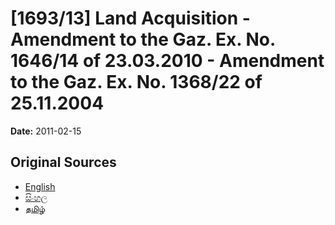 # [1693/13] Land Acquisition - Amendment to the Gaz. Ex. No. 1646/14 of 23.03.2010 - Amendment to the Gaz. Ex. No. 1368/22 of 25.11.2004

**Date:** 2011-02-15

## Original Sources

- [English](https://documents.gov.lk/view/extra-gazettes/2011/2/1693-13_E.pdf)
- [සිංහල](https://documents.gov.lk/view/extra-gazettes/2011/2/1693-13_S.pdf)
- [தமிழ்](https://documents.gov.lk/view/extra-gazettes/2011/2/1693-13_T.pdf)
